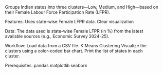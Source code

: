 Groups Indian states into three clusters—Low, Medium, and High—based on their Female Labour Force Participation Rate (LFPR).

Features:
Uses state-wise Female LFPR data.
Clear visualization

Data:
The data used is state-wise Female LFPR (in %) from the latest available sources (e.g., Economic Survey 2024-25).

Workflow:
Load data from a CSV file.
K Means Clustering
Visualize the clusters using a color-coded bar chart.
Print the list of states in each cluster.

Prerequisites:
pandas
matplotlib
seaborn

